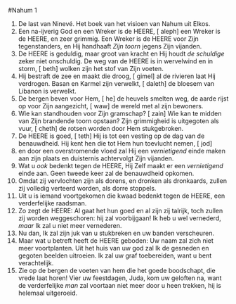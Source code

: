 #Nahum 1
1. De last van Ninevé. Het boek van het visioen van Nahum uit Elkos.
2. Een na-ijverig God en een Wreker is de HEERE, [ aleph] een Wreker is de HEERE, en zeer grimmig. Een Wreker is de HEERE voor Zijn tegenstanders, en Hij handhaaft *Zijn toorn* jegens Zijn vijanden. 
3. De HEERE is geduldig, maar groot van kracht en Hij houdt *de schuldige* zeker niet onschuldig. De weg van de HEERE is in wervelwind en in storm, [ beth] wolken zijn het stof van Zijn voeten. 
4. Hij bestraft de zee en maakt die droog, [ gimel] al de rivieren laat Hij verdrogen. Basan en Karmel zijn verwelkt, [ daleth] de bloesem van Libanon is verwelkt. 
5. De bergen beven voor Hem, [ he] de heuvels smelten weg, de aarde rijst op voor Zijn aangezicht, [ waw] de wereld met al zijn bewoners. 
6. Wie kan standhouden voor Zijn gramschap? [ zain] Wie kan te midden van Zijn brandende toorn opstaan? Zijn grimmigheid is uitgegoten als vuur, [ cheth] de rotsen worden door Hem stukgebroken. 
7. De HEERE is goed, [ teth] Hij is tot een vesting op de dag van de benauwdheid. Hij kent hen die tot Hem hun toevlucht nemen, [ jod] 
8. en door een overstromende vloed zal Hij een *vernietigend* einde maken aan zijn plaats en duisternis achtervolgt Zijn vijanden.
9. Wat u *ook* bedenkt tegen de HEERE, Hij Zelf maakt er een *vernietigend* einde aan. Geen tweede keer zal de benauwdheid opkomen. 
10. Omdat zij vervlochten zijn als dorens, en dronken als dronkaards, zullen zij volledig verteerd worden, als dorre stoppels. 
11. Uit u is iemand voortgekomen die kwaad bedenkt tegen de HEERE, een verderfelijke raadsman. 
12. Zo zegt de HEERE: Al gaat het hun goed en al zijn zij talrijk, toch zullen zij worden weggeschoren: hij zal voorbijgaan! Ik heb u wel vernederd, *maar* Ik zal u niet meer vernederen. 
13. Nu dan, Ik zal zijn juk van u stukbreken en uw banden verscheuren. 
14. Maar wat u betreft heeft de HEERE geboden: Uw naam zal zich niet meer voortplanten. Uit het huis van uw god zal Ik de gesneden en gegoten beelden uitroeien. Ik zal uw graf toebereiden, want u bent verachtelijk. 
15. Zie op de bergen de voeten van hem die het goede boodschapt, die vrede laat horen! Vier uw feestdagen, Juda, kom uw geloften na, want de verderfelijke *man* zal voortaan niet meer door u heen trekken, hij is helemaal uitgeroeid.

